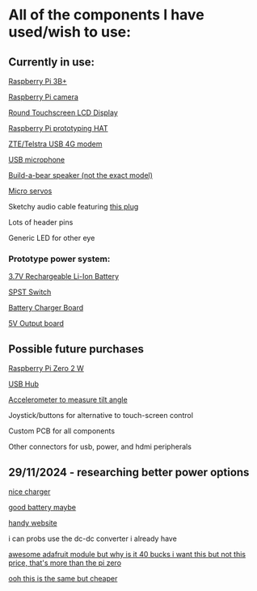 # All of the components I have used/wish to use:
## Currently in use:

[Raspberry Pi 3B+](https://core-electronics.com.au/raspberry-pi-3-model-b-plus.html)

[Raspberry Pi camera](https://core-electronics.com.au/raspberry-pi-camera-board-v2-8-megapixels-38552.html)

[Round Touchscreen LCD Display](https://core-electronics.com.au/128inch-round-lcd-display-module-with-touch-240240-pixels.html)

[Raspberry Pi prototyping HAT](https://www.jaycar.com.au/prototyping-hat-for-raspberry-pi/p/XC9040)

[ZTE/Telstra USB 4G modem](https://www.officeworks.com.au/shop/officeworks/p/telstra-prepaid-4gx-usb-modem-telmf833v)

[USB microphone](https://www.officeworks.com.au/shop/officeworks/p/otto-usb-c-wired-lapel-microphone-otcck15lm)

[Build-a-bear speaker (not the exact model)](https://www.amazon.com.au/Aexit-Electroacoustic-External-13ry328qf203-Loudspeaker/dp/B07BDPJTB2)

[Micro servos](https://www.jaycar.com.au/arduino-compatible-9g-micro-servo-motor/p/YM2758)

Sketchy audio cable featuring [this plug](https://www.jaycar.com.au/3-5mm-gold-plug-4-pole/p/PP0138)

Lots of header pins

Generic LED for other eye

### Prototype power system:

[3.7V Rechargeable Li-Ion Battery](https://www.jaycar.com.au/18650-rechargeable-li-ion-battery-2600mah-3-7v-solder-tag/p/SB2313)

[SPST Switch](https://www.jaycar.com.au/spst-mini-rocker-switch/p/SK0984)

[Battery Charger Board](https://www.jaycar.com.au/duinotech-arduino-compatible-lithium-battery-usb-charger-module/p/XC4502)

[5V Output board](https://www.jaycar.com.au/duinotech-arduino-compatible-5v-dc-to-dc-converter-module/p/XC4512)

## Possible future purchases

[Raspberry Pi Zero 2 W](https://core-electronics.com.au/raspberry-pi-zero-2-w-wireless.html)

[USB Hub](https://core-electronics.com.au/adafruit-ch334f-mini-4-port-usb-hub-breakout.html)

[Accelerometer to measure tilt angle](https://core-electronics.com.au/adxl345-triple-axis-accelerometer-gy-291.html)

Joystick/buttons for alternative to touch-screen control

Custom PCB for all components

Other connectors for usb, power, and hdmi peripherals

## 29/11/2024 - researching better power options
[nice charger](https://core-electronics.com.au/makerverse-usb-c-lipo-charger.html)

[good battery maybe](https://core-electronics.com.au/polymer-lithium-ion-battery-2000mah-38459.html)

[handy website](https://www.circuitbasics.com/how-to-power-your-raspberry-pi-with-a-lithium-battery/)

i can probs use the dc-dc converter i already have

[awesome adafruit module but why is it 40 bucks i want this but not this price, that's more than the pi zero](https://core-electronics.com.au/powerboost-1000-charger-rechargeable-5v-lipo-usb-boost-at-1a-1000c.html)

[ooh this is the same but cheaper](https://core-electronics.com.au/powerboost-500-charger-rechargeable-5v-lipo-usb-boost-at-500ma.html)
